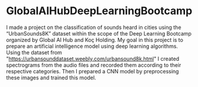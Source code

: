 # GlobalAIHubDeepLearningBootcamp
I made a project on the classification of sounds heard in cities using the “UrbanSounds8K” dataset within the scope of the Deep Learning Bootcamp organized by Global AI Hub and Koç Holding. My goal in this project is to prepare an artificial intelligence model using deep learning algorithms.
Using the dataset from "https://urbansounddataset.weebly.com/urbansound8k.html" I created spectrograms from the audio files and recorded them according to their respective categories. Then I prepared a CNN model by preprocessing these images and trained this model.

